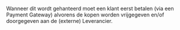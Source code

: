 Wanneer dit wordt gehanteerd moet een klant eerst betalen (via een Payment Gateway) alvorens de kopen worden vrijgegeven en/of doorgegeven aan de (externe) Leverancier.